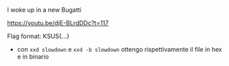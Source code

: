 
I woke up in a new Bugatti

https://youtu.be/djE-BLrdDDc?t=117

Flag format: KSUS{...}

- con `xxd slowdown` e `xxd -b slowdown` ottengo rispettivamente il file in hex e in binario 
